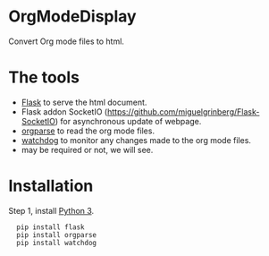 # OrgModeDisplay
Convert Org mode files to html.

# The tools
* [Flask](http://flask.pocoo.org/) to serve the html document.
 * Flask addon SocketIO (https://github.com/miguelgrinberg/Flask-SocketIO) for asynchronous update of webpage.
* [orgparse](https://github.com/tkf/orgparse) to read the org mode files.
* [watchdog](https://pythonhosted.org/watchdog/) to monitor any changes made to the org mode files.
 * may be required or not, we will see.

# Installation

Step 1, install [Python 3](http://python.org).

```
  pip install flask
  pip install orgparse
  pip install watchdog
```
